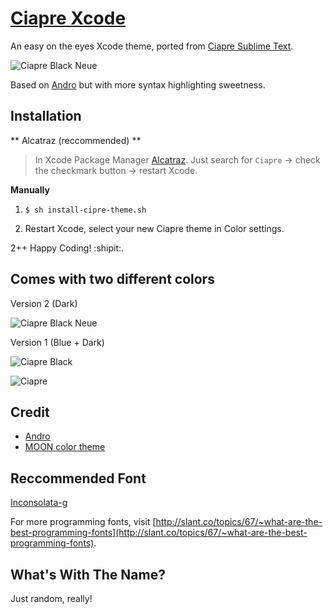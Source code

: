 # [Ciapre Xcode](http://vinhnx.github.io/Ciapre-Xcode-theme) #

An easy on the eyes Xcode theme, ported from [Ciapre Sublime Text](https://github.com/vinhnx/Ciapre.tmTheme/).

![Ciapre Black Neue](https://raw.github.com/vinhnx/Ciapre-Xcode-theme/master/screenshot/ciapre-xcode.png "Ciapre 2.dvtcolortheme")

Based on [Andro](https://github.com/cyrilmengin/andro) but with more syntax highlighting sweetness.

## Installation ##

** Alcatraz (reccommended) **

> In Xcode Package Manager [Alcatraz](https://github.com/mneorr/Alcatraz). Just search for `Ciapre` -> check the checkmark button -> restart Xcode.

**Manually**

1. `$ sh install-cipre-theme.sh`

2. Restart Xcode, select your new Ciapre theme in Color settings.

2++ Happy Coding! :shipit:.

## Comes with two different colors ##

Version 2 (Dark)

![Ciapre Black Neue](https://raw.github.com/vinhnx/Ciapre-Xcode-theme/master/screenshot/ciapre2.png "Ciapre 2.dvtcolortheme")

Version 1 (Blue + Dark)


![Ciapre Black](https://raw.github.com/vinhnx/Ciapre-Xcode-theme/master/screenshot/ciapre-blue.png "Ciapre.dvtcolortheme")

![Ciapre](https://raw.github.com/vinhnx/Ciapre-Xcode-theme/master/screenshot/ciapre.png "Ciapre Blue.dvtcolortheme")


## Credit ##

+ [Andro](https://github.com/cyrilmengin/andro)
+ [MOON color theme](https://kuler.adobe.com/#themeID/2320307)

## Reccommended Font ##

[Inconsolata-g](http://leonardo-m.livejournal.com/77079.html)

For more programming fonts, visit [http://slant.co/topics/67/~what-are-the-best-programming-fonts](http://slant.co/topics/67/~what-are-the-best-programming-fonts).

## What's With The Name? ##

Just random, really!
